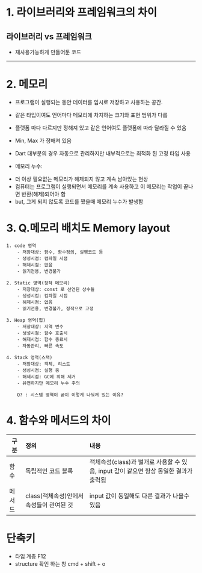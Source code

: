 # 1. 라이브러리와 프레임워크의 차이

## 라이브러리 vs 프레임워크
- 재사용가능하게 만들어둔 코드

------

# 2. 메모리
- 프로그램이 실행되는 동안 데이터를 임시로 저장하고 사용하는 공간.

* 같은 타입이여도 언어마다 메모리에 차지하는 크기와 표현 범위가 다름
* 플랫폼 마다 다르지만 정해져 있고 같은 언어여도 플랫폼에 따라 달라질 수 있음
* Min, Max 가 정해져 있음
* Dart 대부분의 경우 자동으로 관리하지만 내부적으로는 최적화 된 고정 타입 사용

* 메모리 누수:
- 더 이상 필요없는 메모리가 해제되지 않고 계속 남아있는 현상
- 컴퓨터는 프로그램이 실행되면서 메모리를 계속 사용하고 이 메모리는 작업이 끝나면 반환(해제)되어야 함
- but, 그게 되지 않도록 코드를 짰을때 메모리 누수가 발생함

# 3. Q.메모리 배치도 Memory layout

    1. code 영역
        - 저장대상: 함수, 함수정의, 실행코드 등
        - 생성시점: 컴파일 시점
        - 해제시점: 없음
        - 읽기전용, 변경불가

    2. Static 영역(정적 메모리)
        - 저장대상: const 로 선언된 상수들
        - 생성시점: 컴파일 시점
        - 해제시점: 없음
        - 읽기전용, 변경불가, 정적으로 고정

    3. Heap 영역(힙)
        - 저장대상: 지역 변수
        - 생성시점: 함수 호출시
        - 해제시점: 함수 종료시
        - 자동관리, 빠른 속도

    4. Stack 영역(스택)
        - 저장대상: 객체, 리스트
        - 생성시점: 실행 중
        - 해제시점: GC에 의해 제거
        - 유연하지만 메모리 누수 주의

        Q? : 시스템 영역이 굳이 이렇게 나눠져 있는 이유?

# 4. 함수와 메서드의 차이
| 구분 | 정의 | 내용 |
| --- | :--- | :--- |
| 함수 | 독립적인 코드 블록 | 객체속성(class)과 별개로 사용할 수 있음, input 값이 같으면 항상 동일한 결과가 출력됨 |
| 메서드 | class(객체속성)안에서 속성들이 관여된 것 | input 값이 동일해도 다른 결과가 나올수있음 |

# 단축키
- 타입 계층 F12
- structure 확인 하는 창 cmd + shift + o